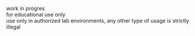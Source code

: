 work in progres  
for educational use only  
use only in authorized lab environments, any other type of usage is strictly illegal  
